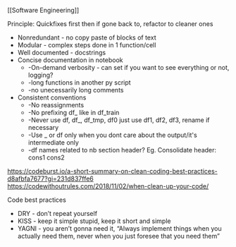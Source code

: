 [[Software Engineering]]

Principle: Quickfixes first then if gone back to, refactor to cleaner ones
- Nonredundant - no copy paste of blocks of text
- Modular - complex steps done in 1 function/cell
- Well documented - docstrings
- Concise documentation in notebook
	- -On-demand verbosity - can set if you want to see everything or not, logging?
	- -long functions in another py script
	- -no unecessarily long comments
- Consistent conventions
	- -No reassignments
	- -No prefixing df_ like in df_train
	- -Never use df, df_, df_tmp, df0 just use df1, df2, df3, rename if necessary
	- -Use _ or df only when you dont care about the output/it's intermediate only
	- -df names related to nb section header? Eg. Consolidate header: cons1 cons2

https://codeburst.io/a-short-summary-on-clean-coding-best-practices-d8afbfa7677?gi=231d837ffe6
https://codewithoutrules.com/2018/11/02/when-clean-up-your-code/


Code best practices
- DRY - don’t repeat yourself
- KISS - keep it simple stupid, keep it short and simple
- YAGNI - you aren’t gonna need it, “Always implement things when you actually need them, never when you just foresee that you need them”
